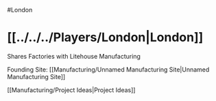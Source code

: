 #London 
# [[../../../Players/London|London]]
Shares Factories with Litehouse Manufacturing

Founding Site: [[Manufacturing/Unnamed Manufacturing Site|Unnamed Manufacturing Site]]

[[Manufacturing/Project Ideas|Project Ideas]]